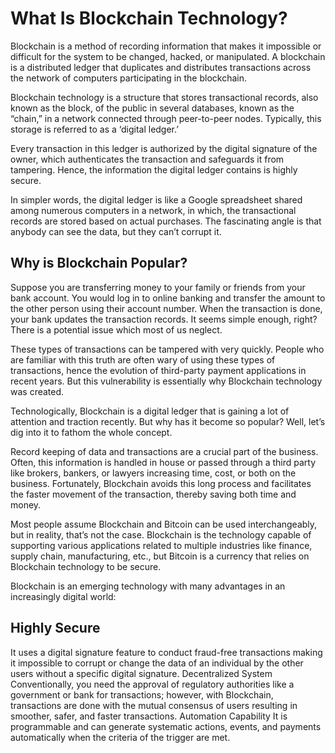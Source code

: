 # What Is Blockchain Technology?
Blockchain is a method of recording information that makes it impossible or difficult for the system to be changed, hacked, or manipulated. A blockchain is a distributed ledger that duplicates and distributes transactions across the network of computers participating in the blockchain.

Blockchain technology is a structure that stores transactional records, also known as the block, of the public in several databases, known as the “chain,” in a network connected through peer-to-peer nodes. Typically, this storage is referred to as a ‘digital ledger.’

Every transaction in this ledger is authorized by the digital signature of the owner, which authenticates the transaction and safeguards it from tampering. Hence, the information the digital ledger contains is highly secure.

In simpler words, the digital ledger is like a Google spreadsheet shared among numerous computers in a network, in which, the transactional records are stored based on actual purchases. The fascinating angle is that anybody can see the data, but they can’t corrupt it.

## Why is Blockchain Popular?
Suppose you are transferring money to your family or friends from your bank account. You would log in to online banking and transfer the amount to the other person using their account number. When the transaction is done, your bank updates the transaction records. It seems simple enough, right? There is a potential issue which most of us neglect.

These types of transactions can be tampered with very quickly. People who are familiar with this truth are often wary of using these types of transactions, hence the evolution of third-party payment applications in recent years.  But this vulnerability is essentially why Blockchain technology was created.

Technologically, Blockchain is a digital ledger that is gaining a lot of attention and traction recently. But why has it become so popular? Well, let’s dig into it to fathom the whole concept.

Record keeping of data and transactions are a crucial part of the business. Often, this information is handled in house or passed through a third party like brokers, bankers, or lawyers increasing time, cost, or both on the business. Fortunately, Blockchain avoids this long process and facilitates the faster movement of the transaction, thereby saving both time and money.

Most people assume Blockchain and Bitcoin can be used interchangeably, but in reality, that’s not the case. Blockchain is the technology capable of supporting various applications related to multiple industries like finance, supply chain, manufacturing, etc., but Bitcoin is a currency that relies on Blockchain technology to be secure.

Blockchain is an emerging technology with many advantages in an increasingly digital world:

## Highly Secure
It uses a digital signature feature to conduct fraud-free transactions making it impossible to corrupt or change the data of an individual by the other users without a specific digital signature.
Decentralized System
Conventionally, you need the approval of regulatory authorities like a government or bank for transactions; however, with Blockchain, transactions are done with the mutual consensus of users resulting in smoother, safer, and faster transactions.
Automation Capability
It is programmable and can generate systematic actions, events, and payments automatically when the criteria of the trigger are met.
